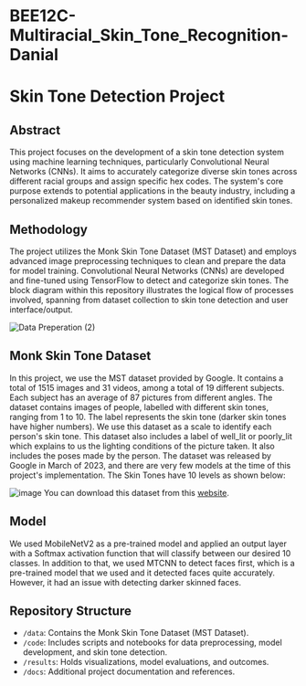 # BEE12C-Multiracial_Skin_Tone_Recognition-Danial

# Skin Tone Detection Project

## Abstract
This project focuses on the development of a skin tone detection system using machine learning techniques, particularly Convolutional Neural Networks (CNNs). It aims to accurately categorize diverse skin tones across different racial groups and assign specific hex codes. The system's core purpose extends to potential applications in the beauty industry, including a personalized makeup recommender system based on identified skin tones.

## Methodology
The project utilizes the Monk Skin Tone Dataset (MST Dataset) and employs advanced image preprocessing techniques to clean and prepare the data for model training. Convolutional Neural Networks (CNNs) are developed and fine-tuned using TensorFlow to detect and categorize skin tones. The block diagram within this repository illustrates the logical flow of processes involved, spanning from dataset collection to skin tone detection and user interface/output.

![Data Preperation (2)](https://github.com/Danial-Ahmad10/BEE12C-Multiracial_Skin_Tone_Recognition-Danial/assets/133823702/29a25def-9103-4de5-8e26-05b26969e262)

## Monk Skin Tone Dataset
In this project, we use the MST dataset provided by Google. It contains a total of 1515 images and 31 videos, among a total of 19 different subjects. Each subject has an average of 87 pictures from different angles. The dataset contains images of people, labelled with different skin tones, ranging from 1 to 10. The label represents the skin tone (darker skin tones have higher numbers). We use this dataset as a scale to identify each person's skin tone. This dataset also includes a label of well_lit or poorly_lit which explains to us the lighting conditions of the picture taken. It also includes the poses made by the person. The dataset was released by Google in March of 2023, and there are very few models at the time of this project's implementation. The Skin Tones have 10 levels as shown below:

![image](https://github.com/Danial-Ahmad10/BEE12C-Multiracial_Skin_Tone_Recognition-Danial/assets/133823702/b3491d85-f4ac-4ccc-9c6b-d1372abf0778)
You can download this dataset from this [website](https://skintone.google/the-scale).

## Model
We used MobileNetV2 as a pre-trained model and applied an output layer with a Softmax activation function that will classify between our desired 10 classes. In addition to that, we used MTCNN to detect faces first, which is a pre-trained model that we used and it detected faces quite accurately. However, it had an issue with detecting darker skinned faces.

## Repository Structure
- `/data`: Contains the Monk Skin Tone Dataset (MST Dataset).
- `/code`: Includes scripts and notebooks for data preprocessing, model development, and skin tone detection.
- `/results`: Holds visualizations, model evaluations, and outcomes.
- `/docs`: Additional project documentation and references.

